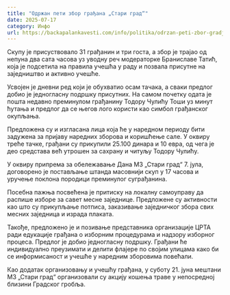 ```yaml
---
title: "Одржан пети збор грађана „Стари град“"
date: 2025-07-17
category: Инфо
url: https://backapalankavesti.com/info/politika/odrzan-peti-zbor-gradjana-stari-grad/
---
```


Скупу је присуствовало 31 грађанин и три госта, a збор је трајао од непуна два сата часова уз уводну реч модераторке Браниславе Татић, која је подсетила на правила учешћа у раду и позвала присутне на заједништво и активно учешће.

Усвојен је дневни ред који је обухватио осам тачака, а сваки предлог добио је једногласну подршку присутних. На самом почетку одата је пошта недавно преминулом грађанину Тодору Чулићу Тоши уз минут ћутања и предлог да се његов лого користи као симбол грађанског окупљања.

Предложена су и изгласана лица која ће у наредном периоду бити задужена за пријаву наредних зборова и коришћење сале. У оквиру треће тачке, грађани су прикупили 25.100 динара и 10 евра, од чега је део средстава већ утрошен за сахрану и читуљу Тодору Чулићу.

У оквиру припрема за обележавање Дана МЗ „Стари град“ 7. јула, договорено је постављање штанда масовнији скуп у 17 часова и уручење поклона породици преминулог суграђанина.

Посебна пажња посвећена је притиску на локалну самоуправу да распише изборе за савет месне заједнице. Предложене су активности као што су прикупљање потписа, заказивање заједничког збора свих месних заједница и израда плаката.

Такође, предложено је и позивање представника организације ЦРТА ради едукације грађана о изборним процедурама и надзору изборног процеса. Предлог је добио једногласну подршку. Грађани ће индивидуално преузимати и делити флајере по својим улицама како би се информисаност и учешће у наредним зборовима повећали.

Као додатак организовању и учешћу грађана, у суботу 21. јуна мештани МЗ „Стари град“ организовали су акцију кошења траве у непосредној близини Градског гробља.

